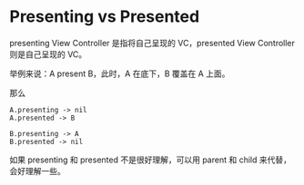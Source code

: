 # Presenting vs Presented

presenting View Controller 是指将自己呈现的 VC，presented View Controller 则是自己呈现的 VC。

举例来说：A present B，此时，A 在底下，B 覆盖在 A 上面。

那么 

```
A.presenting -> nil
A.presented -> B

B.presenting -> A
B.presented -> nil
```

如果 presenting 和 presented 不是很好理解，可以用 parent 和 child 来代替，会好理解一些。

